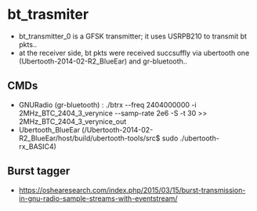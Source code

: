 # bt_trasmiter
- bt_transmitter_0 is a GFSK transmitter; it uses USRPB210 to transmit bt pkts.. 
- at the receiver side, bt pkts were received succsuffly via ubertooth one (Ubertooth-2014-02-R2_BlueEar) and gr-bluetooth..

CMDs 
------
- GNURadio (gr-bluetooth) : ./btrx --freq 2404000000  -i 2MHz_BTC_2404_3_verynice --samp-rate 2e6 -S  -t 30 >> 2MHz_BTC_2404_3_verynice_out
- Ubertooth_BlueEar (/Ubertooth-2014-02-R2_BlueEar/host/build/ubertooth-tools/src$ sudo ./ubertooth-rx_BASIC4) 

Burst tagger
------
- https://oshearesearch.com/index.php/2015/03/15/burst-transmission-in-gnu-radio-sample-streams-with-eventstream/
